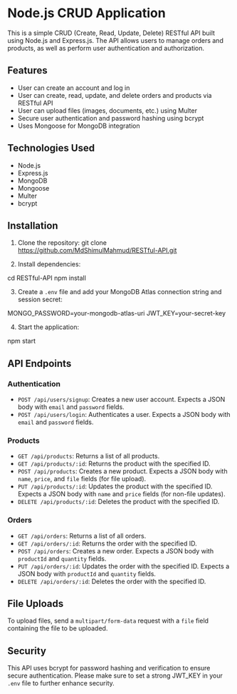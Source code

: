 # Node.js CRUD Application

This is a simple CRUD (Create, Read, Update, Delete) RESTful API built using Node.js and Express.js. The API allows users to manage orders and products, as well as perform user authentication and authorization.

## Features

- User can create an account and log in
- User can create, read, update, and delete orders and products via RESTful API
- User can upload files (images, documents, etc.) using Multer
- Secure user authentication and password hashing using bcrypt
- Uses Mongoose for MongoDB integration

## Technologies Used

- Node.js
- Express.js
- MongoDB
- Mongoose
- Multer
- bcrypt

## Installation

1. Clone the repository:
   git clone https://github.com/MdShimulMahmud/RESTful-API.git

2. Install dependencies:

cd RESTful-API
npm install

3. Create a `.env` file and add your MongoDB Atlas connection string and session secret:

MONGO_PASSWORD=your-mongodb-atlas-uri
JWT_KEY=your-secret-key

4. Start the application:

npm start

## API Endpoints

### Authentication

- `POST /api/users/signup`: Creates a new user account. Expects a JSON body with `email` and `password` fields.
- `POST /api/users/login`: Authenticates a user. Expects a JSON body with `email` and `password` fields.

### Products

- `GET /api/products`: Returns a list of all products.
- `GET /api/products/:id`: Returns the product with the specified ID.
- `POST /api/products`: Creates a new product. Expects a JSON body with `name`, `price`, and `file` fields (for file upload).
- `PUT /api/products/:id`: Updates the product with the specified ID. Expects a JSON body with `name` and `price` fields (for non-file updates).
- `DELETE /api/products/:id`: Deletes the product with the specified ID.

### Orders

- `GET /api/orders`: Returns a list of all orders.
- `GET /api/orders/:id`: Returns the order with the specified ID.
- `POST /api/orders`: Creates a new order. Expects a JSON body with `productId` and `quantity` fields.
- `PUT /api/orders/:id`: Updates the order with the specified ID. Expects a JSON body with `productId` and `quantity` fields.
- `DELETE /api/orders/:id`: Deletes the order with the specified ID.

## File Uploads

To upload files, send a `multipart/form-data` request with a `file` field containing the file to be uploaded.

## Security

This API uses bcrypt for password hashing and verification to ensure secure authentication. Please make sure to set a strong JWT_KEY in your `.env` file to further enhance security.

